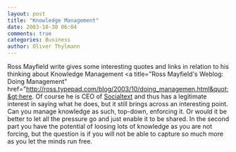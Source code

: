 ```yaml
---
layout: post
title: "Knowledge Management"
date: 2003-10-30 06:04
comments: true
categories: Business
author: Oliver Thylmann
---
```



Ross Mayfield write gives some interesting quotes and links in relation to his thinking about Knowledge Management &lt;a title=&quot;Ross Mayfield's Weblog: Doing Management&quot; href=&quot;http://ross.typepad.com/blog/2003/10/doing_managemen.html&quot;&gt;here. Of course he is CEO of [Socialtext](http://www.socialtext.com/) and thus has a legitimate interest in saying what he does, but it still brings across an interesting point. Can you manage knowledge as such, top-down, enforcing it. Or would it be better to let all the pressure go and just enable it to be shared. In the second part you have the potential of loosing lots of knowledge as you are not forcing, but the question is if you will not be able to capture so much more as you let the minds run free.


